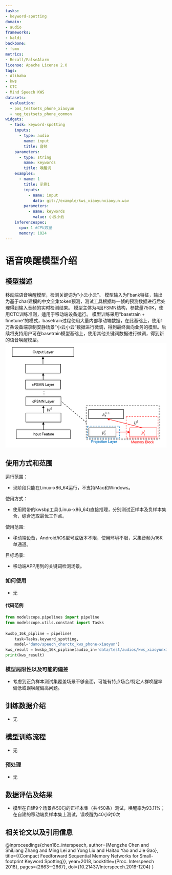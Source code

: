 ```yaml
---
tasks:
- keyword-spotting
domain:
- audio
frameworks:
- kaldi
backbone:
- fsmn
metrics:
- Recall/FalseAlarm
license: Apache License 2.0
tags:
- Alibaba
- kws
- CTC
- Mind Speech KWS
datasets:
  evaluation:
  - pos_testsets_phone_xiaoyun
  - neg_testsets_phone_common
widgets:
  - task: keyword-spotting
    inputs:
      - type: audio 
        name: input 
        title: 音频 
    parameters:
      - type: string
        name: keywords
        title: 唤醒词
    examples:
      - name: 1
        title: 示例1 
        inputs:
          - name: input
            data: git://example/kws_xiaoyunxiaoyun.wav
        parameters:
          - name: keywords
            value: 小云小云
    inferencespec:
      cpu: 1 #CPU数量
      memory: 1024 
---
```


# 语音唤醒模型介绍


## 模型描述

移动端语音唤醒模型，检测关键词为“小云小云”。
模型输入为Fbank特征，输出为基于char建模的中文全集token预测，测试工具根据每一帧的预测数据进行后处理得到输入音频的实时检测结果。
模型主体为4层FSMN结构，参数量750K，使用CTC训练准则，适用于移动端设备运行。
模型训练采用“basetrain + finetune”的模式，basetrain过程使用大量内部移动端数据，在此基础上，使用1万条设备端录制安静场景“小云小云”数据进行微调，得到最终面向业务的模型。后续将支持用户可在basetrain模型基础上，使用其他关键词数据进行微调，得到新的语音唤醒模型。  
![cFSMN网络框图](fig/Illustration_of_cFSMN.png)

## 使用方式和范围

运行范围：
- 现阶段只能在Linux-x86_64运行，不支持Mac和Windows。

使用方式：
- 使用附带的kwsbp工具(Linux-x86_64)直接推理，分别测试正样本及负样本集合，综合选取最优工作点。

使用范围:
- 移动端设备，Android/iOS型号或版本不限，使用环境不限，采集音频为16K单通道。

目标场景:
- 移动端APP用到的关键词检测场景。


### 如何使用

- 无


#### 代码范例
```python
from modelscope.pipelines import pipeline
from modelscope.utils.constant import Tasks

kwsbp_16k_pipline = pipeline(
    task=Tasks.keyword_spotting,
    model='damo/speech_charctc_kws_phone-xiaoyun')
kws_result = kwsbp_16k_pipline(audio_in='data/test/audios/kws_xiaoyunxiaoyun.wav')
print(kws_result)
```

### 模型局限性以及可能的偏差

- 考虑到正负样本测试集覆盖场景不够全面，可能有特点场合/特定人群唤醒率偏低或误唤醒偏高问题。


## 训练数据介绍

- 无


## 模型训练流程

- 无


### 预处理

- 无


## 数据评估及结果

- 模型在自建9个场景各50句的正样本集（共450条）测试，唤醒率为93.11%；在自建的移动端负样本集上测试，误唤醒为40小时0次

## 相关论文以及引用信息

@inproceedings{chen18c_interspeech,
  author={Mengzhe Chen and ShiLiang Zhang and Ming Lei and Yong Liu and Haitao Yao and Jie Gao},
  title={{Compact Feedforward Sequential Memory Networks for Small-footprint Keyword Spotting}},
  year=2018,
  booktitle={Proc. Interspeech 2018},
  pages={2663--2667},
  doi={10.21437/Interspeech.2018-1204}
}
